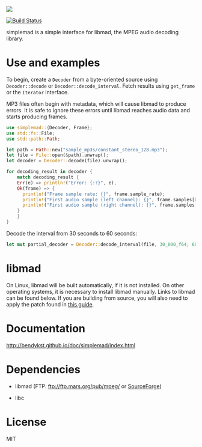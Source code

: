 [![](https://img.shields.io/crates/v/simplemad.svg)](https://crates.io/crates/simplemad)

[![Build Status](https://travis-ci.org/bendykst/simple-mad.rs.svg?branch=master)](https://travis-ci.org/bendykst/simple-mad.rs)

simplemad is a simple interface for libmad, the MPEG audio decoding library.

# Use and examples

To begin, create a `Decoder` from a byte-oriented source using
`Decoder::decode` or `Decoder::decode_interval`. Fetch results using
`get_frame` or the `Iterator` interface.

MP3 files often begin with metadata, which will cause libmad to produce errors.
It is safe to ignore these errors until libmad reaches audio data and starts
producing frames.

```Rust
use simplemad::{Decoder, Frame};
use std::fs::File;
use std::path::Path;

let path = Path::new("sample_mp3s/constant_stereo_128.mp3");
let file = File::open(&path).unwrap();
let decoder = Decoder::decode(file).unwrap();

for decoding_result in decoder {
    match decoding_result {
	Err(e) => println!("Error: {:?}", e),
	Ok(frame) => {
	  println!("Frame sample rate: {}", frame.sample_rate);
	  println!("First audio sample (left channel): {}", frame.samples[0][0]);
	  println!("First audio sample (right channel): {}", frame.samples[1][0]);
	}
    }
}
```
Decode the interval from 30 seconds to 60 seconds:

```Rust
let mut partial_decoder = Decoder::decode_interval(file, 30_000_f64, 60_000_f64).unwrap();
```

# libmad

On Linux, libmad will be built automatically, if it is not installed. On other
operating systems, it is necessary to install libmad manually. Links to libmad
can be found below. If you are building from source, you will also need to
apply the patch found in [this guide](http://www.linuxfromscratch.org/blfs/view/svn/multimedia/libmad.html).

# Documentation

http://bendykst.github.io/doc/simplemad/index.html

# Dependencies

 * libmad (FTP: ftp://ftp.mars.org/pub/mpeg/ or [SourceForge](http://sourceforge.net/project/showfiles.php?group_id=12349))

 * libc

# License

MIT
